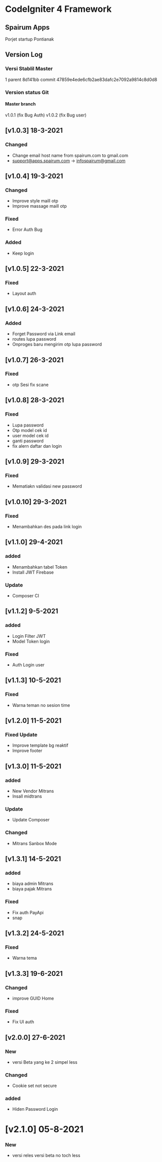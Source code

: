 # CodeIgniter 4 Framework

## Spairum Apps

Porjet startup Pontianak

## Version Log

### Versi Stablil Master

1 parent 8d141bb commit 47859e4ede6cfb2ae83dafc2e7092a9814c8d0d8

### Version status Git

#### Master branch

v1.0.1 (fix Bug Auth)
v1.0.2 (fix Bug user)

## [v1.0.3] 18-3-2021

### Changed

- Change email host name from spairum.com to gmail.com
- support@apps.spairum.com -> infospairum@gmail.com

## [v1.0.4] 19-3-2021

### Changed

- Improve style maill otp
- Improve massage maill otp

### Fixed

- Error Auth Bug

### Added

- Keep login

## [v1.0.5] 22-3-2021

### Fixed

- Layout auth

## [v1.0.6] 24-3-2021

### Added

- Forget Password via Link email
- routes lupa password
- Onproges baru mengirim otp lupa password

## [v1.0.7] 26-3-2021

### Fixed

- otp Sesi fix scane

## [v1.0.8] 28-3-2021

### Fixed

- Lupa password
- Otp model cek id
- user model cek id
- ganti password
- fix alern daftar dan login

## [v1.0.9] 29-3-2021

### Fixed

- Mematiakn validasi new password

## [v1.0.10] 29-3-2021

### Fixed

- Menambahkan des pada link login

## [v1.1.0] 29-4-2021

### added

- Menambahkan tabel Token
- Install JWT Firebase

### Update

- Composer CI

## [v1.1.2] 9-5-2021

### added

- Login Filter JWT
- Model Token login

### Fixed

- Auth Login user

## [v1.1.3] 10-5-2021

### Fixed

- Warna teman no sesion time

## [v1.2.0] 11-5-2021

### Fixed Update

- Improve template bg reaktif
- Improve footer

## [v1.3.0] 11-5-2021

### added

- New Vendor Mitrans
- Insall midtrans

### Update

- Update Composer

### Changed

- Mitrans Sanbox Mode

## [v1.3.1] 14-5-2021

### added

- biaya admin Mitrans
- biaya pajak Mitrans

### Fixed

- Fix auth PayApi
- snap

## [v1.3.2] 24-5-2021

### Fixed

- Warna tema

## [v1.3.3] 19-6-2021

### Changed

- improve GUID Home

### Fixed

- Fix UI auth

## [v2.0.0] 27-6-2021

### New

- versi Beta yang ke 2 simpel less

### Changed

- Cookie set not secure

### added

- Hiden Password Login

# [v2.1.0] 05-8-2021

### New

- versi reles versi beta no toch less
